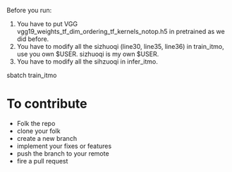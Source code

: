 Before you run:

1. You have to put VGG vgg19_weights_tf_dim_ordering_tf_kernels_notop.h5 in pretrained as we did before.
2. You have to modify all the sizhuoqi (line30, line35, line36) in train_itmo, use you own $USER. sizhuoqi is my own $USER.
3. You have to modify all the sihzuoqi in infer_itmo.


sbatch train_itmo

# To contribute 
- Folk the repo
- clone your folk
- create a new branch
- implement your fixes or features
- push the branch to your remote
- fire a pull request
